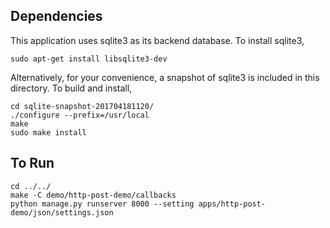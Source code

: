 ## Dependencies
This application uses sqlite3 as its backend database. To install sqlite3,

```
sudo apt-get install libsqlite3-dev
```
Alternatively, for your convenience, a snapshot of sqlite3 is included in this directory. To build and install,

```
cd sqlite-snapshot-201704181120/
./configure --prefix=/usr/local
make
sudo make install
```

## To Run
```
cd ../../
make -C demo/http-post-demo/callbacks
python manage.py runserver 8000 --setting apps/http-post-demo/json/settings.json

```
